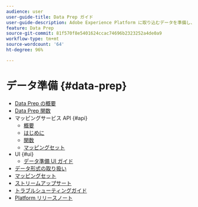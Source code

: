 ```yaml
---
audience: user
user-guide-title: Data Prep ガイド
user-guide-description: Adobe Experience Platform に取り込むデータを準備し、データのマッピング、変換、検証に役立つデータ準備の方法について説明します。
feature: Data Prep
source-git-commit: 81f570f8e5401624ccac74696b2323252a4de0a9
workflow-type: tm+mt
source-wordcount: '64'
ht-degree: 96%

---
```



# データ準備 {#data-prep}

- [Data Prep の概要](home.md)
- [Data Prep 関数](functions.md)
- マッピングサービス API {#api}
   - [概要](./api/overview.md)
   - [はじめに](./api/getting-started.md)
   - [関数](./api/functions.md)
   - [マッピングセット](./api/mapping-set.md)
- UI {#ui}
   - [データ準備 UI ガイド](./ui/mapping.md)
- [データ形式の取り扱い](./data-handling.md)
- [マッピングセット](mapping-set.md)
- [ストリームアップサート](upserts.md)
- [トラブルシューティングガイド](troubleshooting-guide.md)
- [Platform リリースノート](https://docs.adobe.com/content/help/ja-JP/experience-platform/release-notes/latest.html)
